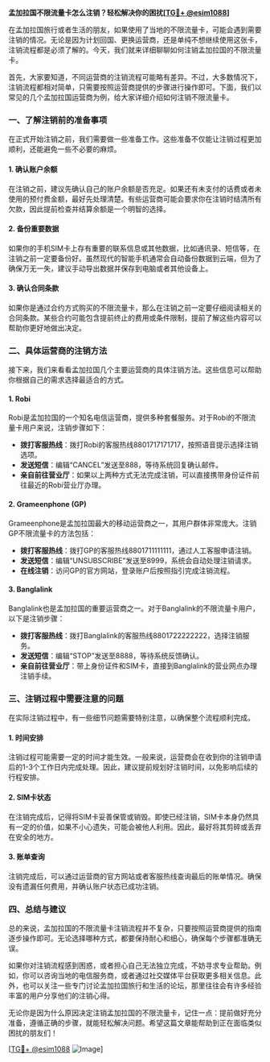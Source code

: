 **孟加拉国不限流量卡怎么注销？轻松解决你的困扰[[TG💪+ @esim1088](https://t.me/s/esim1088)]**

在孟加拉国旅行或者生活的朋友，如果使用了当地的不限流量卡，可能会遇到需要注销的情况。无论是因为计划回国、更换运营商，还是单纯不想继续使用这张卡，注销流程都是必须了解的。今天，我们就来详细聊聊如何注销孟加拉国的不限流量卡。

首先，大家要知道，不同运营商的注销流程可能略有差异。不过，大多数情况下，注销流程都相对简单，只需要按照运营商提供的步骤进行操作即可。下面，我们以常见的几个孟加拉国运营商为例，给大家详细介绍如何注销不限流量卡。

### 一、了解注销前的准备事项

在正式开始注销之前，我们需要做一些准备工作。这些准备不仅能让注销过程更加顺利，还能避免一些不必要的麻烦。

#### 1. 确认账户余额
在注销之前，建议先确认自己的账户余额是否充足。如果还有未支付的话费或者未使用的预付费金额，最好先处理清楚。有些运营商可能会要求你在注销时结清所有欠款，因此提前检查并结算余额是一个明智的选择。

#### 2. 备份重要数据
如果你的手机SIM卡上存有重要的联系信息或其他数据，比如通讯录、短信等，在注销之前一定要备份好。虽然现代的智能手机通常会自动备份数据到云端，但为了确保万无一失，建议手动导出数据并保存到电脑或者其他设备上。

#### 3. 确认合同条款
如果你是通过合约方式购买的不限流量卡，那么在注销之前一定要仔细阅读相关的合同条款。某些合约可能包含提前终止的费用或条件限制，提前了解这些内容可以帮助你更好地做出决定。

### 二、具体运营商的注销方法

接下来，我们来看看孟加拉国几个主要运营商的具体注销方法。这些信息可以帮助你根据自己的需求选择最适合的方式。

#### 1. Robi
Robi是孟加拉国的一个知名电信运营商，提供多种套餐服务。对于Robi的不限流量卡用户来说，注销步骤如下：

- **拨打客服热线**：拨打Robi的客服热线8801717171717，按照语音提示选择注销选项。
- **发送短信**：编辑“CANCEL”发送至888，等待系统回复确认邮件。
- **亲自前往营业厅**：如果以上两种方式无法完成注销，可以直接携带身份证件前往最近的Robi营业厅办理。

#### 2. Grameenphone (GP)
Grameenphone是孟加拉国最大的移动运营商之一，其用户群体非常庞大。注销GP不限流量卡的方法包括：

- **拨打客服热线**：拨打GP的客服热线8801711111111，通过人工客服申请注销。
- **发送短信**：编辑“UNSUBSCRIBE”发送至8999，系统会自动处理注销请求。
- **在线注销**：访问GP的官方网站，登录账户后按照指引完成注销流程。

#### 3. Banglalink
Banglalink也是孟加拉国的重要运营商之一。对于Banglalink的不限流量卡用户，以下是注销步骤：

- **拨打客服热线**：拨打Banglalink的客服热线8801722222222，选择注销服务。
- **发送短信**：编辑“STOP”发送至8888，等待系统反馈确认。
- **亲自前往营业厅**：带上身份证件和SIM卡，直接到Banglalink的营业网点办理注销手续。

### 三、注销过程中需要注意的问题

在实际注销过程中，有一些细节问题需要特别注意，以确保整个流程顺利完成。

#### 1. 时间安排
注销过程可能需要一定的时间才能生效。一般来说，运营商会在收到你的注销申请后的1-3个工作日内完成处理。因此，建议提前规划好注销时间，以免影响后续的行程安排。

#### 2. SIM卡状态
在注销完成后，记得将SIM卡妥善保管或销毁。即使已经注销，SIM卡本身仍然具有一定的价值，如果不小心遗失，可能会被他人利用。因此，最好将其剪碎或丢弃在安全的地方。

#### 3. 账单查询
注销完成后，可以通过运营商的官方网站或者客服热线查询最后的账单情况。确保没有遗漏任何费用，并确认账户状态已成功注销。

### 四、总结与建议

总的来说，孟加拉国的不限流量卡注销流程并不复杂，只要按照运营商提供的指南逐步操作即可。无论选择哪种方式，都要保持耐心和细心，确保每个步骤都准确无误。

如果你对注销流程感到困惑，或者担心自己无法独立完成，不妨寻求专业帮助。例如，你可以咨询当地的电信服务商，或者通过社交媒体平台获取更多相关信息。此外，也可以关注一些专门讨论孟加拉国旅行和生活的论坛，那里往往会有许多经验丰富的用户分享他们的注销心得。

无论你是因为什么原因决定注销孟加拉国的不限流量卡，记住一点：提前做好充分准备，遵循正确的步骤，就能轻松解决问题。希望这篇文章能帮助到正在面临类似困扰的朋友们！

[[TG💪+ @esim1088](https://t.me/s/esim1088) ![Image](https://i.postimg.cc/4NQfJmqS/Snipaste-2025-05-13-00-14-12.png)]